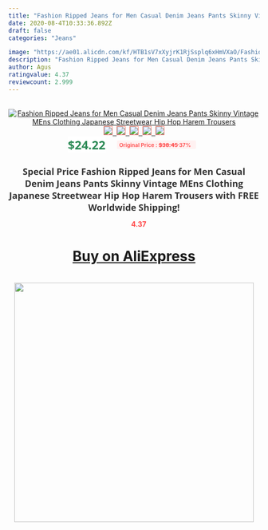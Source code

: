 ```yaml
---
title: "Fashion Ripped Jeans for Men Casual Denim Jeans Pants Skinny Vintage MEns Clothing Japanese Streetwear Hip Hop Harem Trousers"
date: 2020-08-4T10:33:36.892Z
draft: false
categories: "Jeans"

image: "https://ae01.alicdn.com/kf/HTB1sV7xXyjrK1RjSsplq6xHmVXaO/Fashion-Ripped-Jeans-for-Men-Casual-Denim-Jeans-Pants-Skinny-Vintage-MEns-Clothing-Japanese-Streetwear-Hip.jpg"
description: "Fashion Ripped Jeans for Men Casual Denim Jeans Pants Skinny Vintage MEns Clothing Japanese Streetwear Hip Hop Harem Trousers"
author: Agus
ratingvalue: 4.37
reviewcount: 2.999
---
```

<br>
<div style="text-align: center;">
<a href="https://s.click.aliexpress.com/e/_AoSYzf" target="_blank" rel="nofollow noopener noreferrer"><img alt="Fashion Ripped Jeans for Men Casual Denim Jeans Pants Skinny Vintage MEns Clothing Japanese Streetwear Hip Hop Harem Trousers" class="magnifier-image" src="https://ae01.alicdn.com/kf/HTB1sV7xXyjrK1RjSsplq6xHmVXaO/Fashion-Ripped-Jeans-for-Men-Casual-Denim-Jeans-Pants-Skinny-Vintage-MEns-Clothing-Japanese-Streetwear-Hip.jpg_640x640.jpg">
<br>
<img style="border:1px solid salmon" src="https://ae01.alicdn.com/kf/HTB1sV7xXyjrK1RjSsplq6xHmVXaO/Fashion-Ripped-Jeans-for-Men-Casual-Denim-Jeans-Pants-Skinny-Vintage-MEns-Clothing-Japanese-Streetwear-Hip.jpg_120x120.jpg">&nbsp;&nbsp;<img style="border:1px solid salmon" src="https://ae01.alicdn.com/kf/HTB11mZuXDjxK1Rjy0Fnq6yBaFXad/Fashion-Ripped-Jeans-for-Men-Casual-Denim-Jeans-Pants-Skinny-Vintage-MEns-Clothing-Japanese-Streetwear-Hip.jpg_120x120.jpg">&nbsp;&nbsp;<img style="border:1px solid salmon" src="https://ae01.alicdn.com/kf/HTB1YxMuXsfrK1Rjy1Xdq6yemFXaw/Fashion-Ripped-Jeans-for-Men-Casual-Denim-Jeans-Pants-Skinny-Vintage-MEns-Clothing-Japanese-Streetwear-Hip.jpg_120x120.jpg">&nbsp;&nbsp;<img style="border:1px solid salmon" src="https://ae01.alicdn.com/kf/HTB1QekwXyHrK1Rjy0Flq6AsaFXaE/Fashion-Ripped-Jeans-for-Men-Casual-Denim-Jeans-Pants-Skinny-Vintage-MEns-Clothing-Japanese-Streetwear-Hip.jpg_120x120.jpg">&nbsp;&nbsp;<img style="border:1px solid salmon" src="https://ae01.alicdn.com/kf/HTB1wV7xXyjrK1RjSsplq6xHmVXaS/Fashion-Ripped-Jeans-for-Men-Casual-Denim-Jeans-Pants-Skinny-Vintage-MEns-Clothing-Japanese-Streetwear-Hip.jpg_120x120.jpg"></a></div><br0>
<div style="text-align: center;"><span style="background-color: white; border: 0px; box-sizing: border-box; color: seagreen; display: inline-block; font-family: &quot;open sans&quot; , &quot;arial&quot; , &quot;helvetica&quot; , sans-serif , &quot;heiti&quot;; font-size: 24px; font-stretch: inherit; font-weight: 700; line-height: inherit; margin: 0px 10px 0px 0px; padding: 0px; vertical-align: middle;">$24.22 </span>
<span style="background: rgb(255 , 241 , 241); border-radius: 3px; border: 0px; box-sizing: border-box; color: #ff4747; display: inline-block; font-family: inherit; font-size: 12px; font-stretch: inherit; font-style: inherit; font-variant: inherit; font-weight: 600; line-height: inherit; margin: 0px; padding: 2px 5px; transform: scale(0.9); vertical-align: middle;">Original Price : <b style="text-decoration: line-through;">$38.45 </b> 37%&nbsp;&nbsp;</span></div>
<h1 style="color: #333333; display: inline-block; font-family: &quot;open sans&quot; , &quot;arial&quot; , &quot;helvetica&quot; , sans-serif , &quot;heiti&quot;; font-size: 18px; font-stretch: inherit; font-weight: 700; text-align: center;">Special Price Fashion Ripped Jeans for Men Casual Denim Jeans Pants Skinny Vintage MEns Clothing Japanese Streetwear Hip Hop Harem Trousers with FREE Worldwide Shipping!</h1>
<div style="color: #ff4747; text-align: center;">
<img src="https://4.bp.blogspot.com/-M0ZcTcb-5uY/XleCXlxnR4I/AAAAAAAAAEc/OrjgMkXV1oMQFaCRZj5HQwOCBcu3w1FegCPcBGAYYCw/s1600/star.png" style="height: 15px;">&nbsp;<b>4.37</b></div>
<div class="button_cont" align="center"><a class="buynow_a" href="https://s.click.aliexpress.com/e/_AoSYzf" target="_blank" rel="nofollow noopener noreferrer"><H1>Buy on AliExpress</H1></a></div><br>
<div class="separator" style="clear: both; text-align: center;">
<img src="https://lh3.googleusercontent.com/-pTy5HemUv9M/XlePHvY0dAI/AAAAAAAAAE4/0nX5iRUoIWY8eMW9Dpxeirr157OZliDIgCLcBGAsYHQ/s1600/badge.gif" width="480">
</div>
